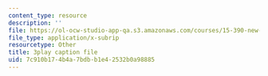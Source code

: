 ```yaml
---
content_type: resource
description: ''
file: https://ol-ocw-studio-app-qa.s3.amazonaws.com/courses/15-390-new-enterprises-spring-2013/7c910b174b4a7bdbb1e42532b0a98885_JyYoXu0cJwA.srt
file_type: application/x-subrip
resourcetype: Other
title: 3play caption file
uid: 7c910b17-4b4a-7bdb-b1e4-2532b0a98885
---
```

